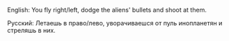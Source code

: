English:
You fly right/left, dodge the aliens' bullets and shoot at them.

Русский:
Летаешь в право/лево, уворачиваешся от пуль инопланетян и стреляшь в них.